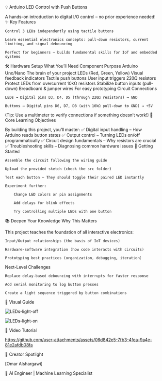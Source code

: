 💡 Arduino LED Control with Push Buttons

A hands-on introduction to digital I/O control – no prior experience needed!
✨ Key Features

    Control 3 LEDs independently using tactile buttons

    Learn essential electronics concepts: pull-down resistors, current limiting, and signal debouncing

    Perfect for beginners – builds fundamental skills for IoT and embedded systems

🛠️ Hardware Setup
What You’ll Need
Component	Purpose
Arduino Uno/Nano	The brain of your project
LEDs (Red, Green, Yellow)	Visual feedback indicators
Tactile push buttons	User input triggers
220Ω resistors	Protect LEDs from overcurrent
10kΩ resistors	Stabilize button inputs (pull-down)
Breadboard & jumper wires	For easy prototyping
Circuit Connections

    LEDs → Digital pins D3, D4, D5 (through 220Ω resistors) → GND

    Buttons → Digital pins D6, D7, D8 (with 10kΩ pull-down to GND) → +5V

(Tip: Use a multimeter to verify connections if something doesn’t work!)
🎯 Core Learning Objectives

By building this project, you’ll master:
✅ Digital input handling – How Arduino reads button states
✅ Output control – Turning LEDs on/off programmatically
✅ Circuit design fundamentals – Why resistors are crucial
✅ Troubleshooting skills – Diagnosing common hardware issues
🚀 Getting Started

    Assemble the circuit following the wiring guide

    Upload the provided sketch (check the src folder)

    Test each button – They should toggle their paired LED instantly

    Experiment further:

        Change LED colors or pin assignments

        Add delays for blink effects

        Try controlling multiple LEDs with one button

📚 Deepen Your Knowledge
Why This Matters

This project teaches the foundation of all interactive electronics:

    Input/Output relationships (the basis of IoT devices)

    Hardware-software integration (how code interacts with circuits)

    Prototyping best practices (organization, debugging, iteration)

Next-Level Challenges

    Replace delay-based debouncing with interrupts for faster response

    Add serial monitoring to log button presses

    Create a light sequence triggered by button combinations

📸 Visual Guide

![LEDs-light-off](https://github.com/user-attachments/assets/45c55389-c030-4515-8ab7-7f05479f0fc1)

![LEDs-light-on](https://github.com/user-attachments/assets/718eda01-87bd-494b-9a3b-2e8f2439dfb9)

🎥 Video Tutorial

https://github.com/user-attachments/assets/06d842e5-7fb3-4fea-9a4e-81e2afdb08fa

🌟 Creator Spotlight

[Omar Alshargawi]

🤖 AI Engineer | Machine Learning Specialist
